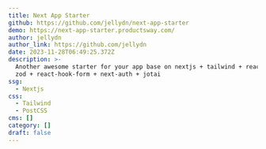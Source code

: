 ```yaml
---
title: Next App Starter
github: https://github.com/jellydn/next-app-starter
demo: https://next-app-starter.productsway.com/
author: jellydn
author_link: https://github.com/jellydn
date: 2023-11-28T06:49:25.372Z
description: >-
  Another awesome starter for your app base on nextjs + tailwind + react-query +
  zod + react-hook-form + next-auth + jotai
ssg:
  - Nextjs
css:
  - Tailwind
  - PostCSS
cms: []
category: []
draft: false
---
```

